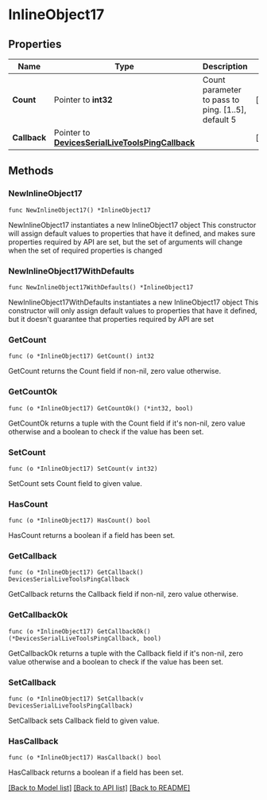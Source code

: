 # InlineObject17

## Properties

Name | Type | Description | Notes
------------ | ------------- | ------------- | -------------
**Count** | Pointer to **int32** | Count parameter to pass to ping. [1..5], default 5 | [optional] 
**Callback** | Pointer to [**DevicesSerialLiveToolsPingCallback**](DevicesSerialLiveToolsPingCallback.md) |  | [optional] 

## Methods

### NewInlineObject17

`func NewInlineObject17() *InlineObject17`

NewInlineObject17 instantiates a new InlineObject17 object
This constructor will assign default values to properties that have it defined,
and makes sure properties required by API are set, but the set of arguments
will change when the set of required properties is changed

### NewInlineObject17WithDefaults

`func NewInlineObject17WithDefaults() *InlineObject17`

NewInlineObject17WithDefaults instantiates a new InlineObject17 object
This constructor will only assign default values to properties that have it defined,
but it doesn't guarantee that properties required by API are set

### GetCount

`func (o *InlineObject17) GetCount() int32`

GetCount returns the Count field if non-nil, zero value otherwise.

### GetCountOk

`func (o *InlineObject17) GetCountOk() (*int32, bool)`

GetCountOk returns a tuple with the Count field if it's non-nil, zero value otherwise
and a boolean to check if the value has been set.

### SetCount

`func (o *InlineObject17) SetCount(v int32)`

SetCount sets Count field to given value.

### HasCount

`func (o *InlineObject17) HasCount() bool`

HasCount returns a boolean if a field has been set.

### GetCallback

`func (o *InlineObject17) GetCallback() DevicesSerialLiveToolsPingCallback`

GetCallback returns the Callback field if non-nil, zero value otherwise.

### GetCallbackOk

`func (o *InlineObject17) GetCallbackOk() (*DevicesSerialLiveToolsPingCallback, bool)`

GetCallbackOk returns a tuple with the Callback field if it's non-nil, zero value otherwise
and a boolean to check if the value has been set.

### SetCallback

`func (o *InlineObject17) SetCallback(v DevicesSerialLiveToolsPingCallback)`

SetCallback sets Callback field to given value.

### HasCallback

`func (o *InlineObject17) HasCallback() bool`

HasCallback returns a boolean if a field has been set.


[[Back to Model list]](../README.md#documentation-for-models) [[Back to API list]](../README.md#documentation-for-api-endpoints) [[Back to README]](../README.md)


